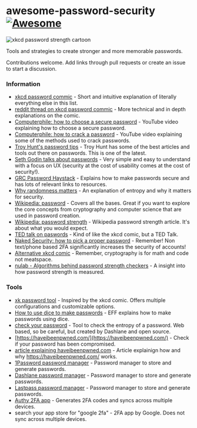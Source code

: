 # awesome-password-security[![Awesome](https://awesome.re/badge.svg)](https://awesome.re)
![xkcd password strength cartoon](https://imgs.xkcd.com/comics/password_strength.png)

Tools and strategies to create stronger and more memorable passwords.

Contributions welcome. Add links through pull requests or create an issue to start a discussion.

### Information
* [xkcd password commic](https://www.xkcd.com/936/) - Short and intuitive explanation of literally everything else in this list.
* [reddit thread on xkcd password commic](https://www.reddit.com/r/askscience/comments/wmzrz/is_xkcd_right_about_password_strength/) - More technical and in depth explanations on the comic. 
* [Computerphile: how to choose a secure password](https://www.youtube.com/watch?v=3NjQ9b3pgIg) - YouTube video explaining how to choose a secure password.
* [Computerphile: how to crack a password](https://www.youtube.com/watch?v=7U-RbOKanYs) - YouTube video explaining some of the methods used to crack passwords.
* [Troy Hunt's password tips](https://www.troyhunt.com/passwords-evolved-authentication-guidance-for-the-modern-era/) - Troy Hunt has some of the best articles and tools out there on passwords. This is one of the latest. 
* [Seth Godin talks about passwords](https://seths.blog/2018/10/letters-and-numbers/) - Very simple and easy to understand with a focus on UX (security at the cost of usability comes at the cost of security!).
* [GRC Password Haystack](https://www.grc.com/haystack.htm) - Explains how to make passwords secure and has lots of relevant links to resources.
* [Why randomness matters](https://blog.cloudflare.com/why-randomness-matters/) - An explanation of entropy and why it matters for security.
* [Wikipedia: password](https://en.wikipedia.org/wiki/Password) - Covers all the bases. Great if you want to explore the core concepts from cryptography and computer science that are used in password creation.  
* [Wikipedia: password strength](https://en.wikipedia.org/wiki/Password_strength) - Wikipedia password strength article. It's about what you would expect.
* [TED talk on paswords](https://www.ted.com/talks/lorrie_faith_cranor_what_s_wrong_with_your_pa_w0rd) - Kind of like the xkcd comic, but a TED Talk.
* [Naked Security: how to pick a proper password](https://nakedsecurity.sophos.com/2014/10/01/how-to-pick-a-proper-password/) - Remember! Non text/phone based 2FA significantly increases the security of accounts!  
* [Alternative xkcd comic](https://xkcd.com/538/) - Remember, cryptography is for math and code not meatspace. 
* [nulab - Algorithms behind password strength checkers](https://nulab-inc.com/blog/nulab/password-strength/) - A insight into how password strength is measured.
### Tools
* [xk password tool](https://xkpasswd.net/s/) - Inspired by the xkcd comic. Offers multiple configurations and customizable options.
* [How to use dice to make passwords](https://sec.eff.org/blog/how-to-roll-a-strong-password-with-20-sided-dice-and-fandom-inspired-wordlists) - EFF explains how to make passwords using dice.
* [check your password](https://howsecureismypassword.net/) - Tool to check the entropy of a password. Web based, so be careful, but created by Dashlane and open source.
* [https://haveibeenpwned.com/](https://haveibeenpwned.com/) - Check if your password has been compromised.
* [article explaining haveibeenpwned.com](https://www.troyhunt.com/ive-just-launched-pwned-passwords-version-2/) - Article explainign how and why https://haveibeenpwned.com/ works. 
* [1Password password manager](https://1password.com/) - Password manager to store and generate passwords.
* [Dashlane password manager](https://www.dashlane.com) - Password manager to store and generate passwords. 
* [Lastpass password manager](https://www.lastpass.com/) - Password manager to store and generate passwords.
* [Authy 2FA app](https://authy.com/) - Generates 2FA codes and syncs across multiple devices.
* search your app store for "google 2fa" - 2FA app by Google. Does not sync across multiple devices.

